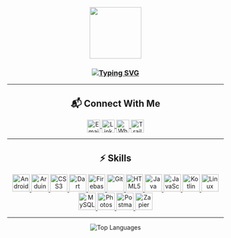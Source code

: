 <div id="header" align="center">
  <img src="https://media.giphy.com/media/du3J3cXyzhj75IOgvA/giphy.gif" width="120"/>
</div>

<h3 align="center">
  <a href="https://git.io/typing-svg"><img src="https://readme-typing-svg.demolab.com?font=Fira+Code&pause=1000&center=true&width=435&lines=Hi%2C+I'm+Mohamed+Sallam;Salesforce+Developer" alt="Typing SVG" /></a>
</h3>

---

<h2 align="center">📬 Connect With Me</h2>
<div align="center">
  <a href="mailto:mohamedalimohamed440@gmail.com" target="_blank">
    <img align="center" src="https://img.shields.io/badge/Gmail-EA4335.svg?style=for-the-badge&logo=Gmail&logoColor=white" alt="Email" height="30" />
  </a>
  <a href="https://linkedin.com/in/msallam96" target="_blank">
    <img align="center" src="https://img.shields.io/badge/LinkedIn-0A66C2.svg?style=for-the-badge&logo=LinkedIn&logoColor=white" alt="LinkedIn Profile" height="30" />
  </a>
  <a href="https://api.whatsapp.com/send?phone=201141207212" target="_blank">
    <img align="center" src="https://img.shields.io/badge/WhatsApp-25D366.svg?style=for-the-badge&logo=WhatsApp&logoColor=white" alt="WhatsApp" height="30" />
  </a>
  <a href="https://trailblazer.me/id/mmohamed145" target="_blank">
    <img align="center" src="https://img.shields.io/badge/Salesforce-00A1E0?style=for-the-badge&logo=Salesforce&logoColor=white" alt="Trailblazer Profile" height="30" />
  </a>
</div>

---

<h2 align="center">⚡ Skills</h2>
<p align="center">
  <a href="https://developer.android.com" target="_blank">
    <img src="https://img.icons8.com/color/48/000000/android-os.png" alt="Android" width="40" height="40" />
  </a>
  <a href="https://www.arduino.cc/" target="_blank">
    <img src="https://cdn.worldvectorlogo.com/logos/arduino-1.svg" alt="Arduino" width="40" height="40" />
  </a>
  <a href="https://www.w3schools.com/css/" target="_blank">
    <img src="https://img.icons8.com/color/48/000000/css3.png" alt="CSS3" width="40" height="40" />
  </a>
  <a href="https://dart.dev" target="_blank">
    <img src="https://www.vectorlogo.zone/logos/dartlang/dartlang-icon.svg" alt="Dart" width="40" height="40" />
  </a>
  <a href="https://firebase.google.com/" target="_blank">
    <img src="https://www.vectorlogo.zone/logos/firebase/firebase-icon.svg" alt="Firebase" width="40" height="40" />
  </a>
  <a href="https://git-scm.com/" target="_blank">
    <img src="https://img.icons8.com/color/48/000000/git.png" alt="Git" width="40" height="40" />
  </a>
  <a href="https://www.w3.org/html/" target="_blank">
    <img src="https://img.icons8.com/color/48/000000/html-5.png" alt="HTML5" width="40" height="40" />
  </a>
  <a href="https://www.java.com" target="_blank">
    <img src="https://img.icons8.com/color/48/000000/java-coffee-cup-logo.png" alt="Java" width="40" height="40" />
  </a>
  <a href="https://developer.mozilla.org/en-US/docs/Web/JavaScript" target="_blank">
    <img src="https://img.icons8.com/color/48/000000/javascript.png" alt="JavaScript" width="40" height="40" />
  </a>
  <a href="https://kotlinlang.org" target="_blank">
    <img src="https://img.icons8.com/color/48/000000/kotlin.png" alt="Kotlin" width="40" height="40" />
  </a>
  <a href="https://www.linux.org/" target="_blank">
    <img src="https://img.icons8.com/color/48/000000/linux.png" alt="Linux" width="40" height="40" />
  </a>
  <a href="https://www.mysql.com/" target="_blank">
    <img src="https://img.icons8.com/color/48/000000/mysql-logo.png" alt="MySQL" width="40" height="40" />
  </a>
  <a href="https://www.photoshop.com/en" target="_blank">
    <img src="https://img.icons8.com/color/48/000000/adobe-photoshop.png" alt="Photoshop" width="40" height="40" />
  </a>
  <a href="https://postman.com" target="_blank">
    <img src="https://www.vectorlogo.zone/logos/getpostman/getpostman-icon.svg" alt="Postman" width="40" height="40" />
  </a>
  <a href="https://zapier.com" target="_blank">
    <img src="https://www.vectorlogo.zone/logos/zapier/zapier-icon.svg" alt="Zapier" width="40" height="40" />
  </a>
</p>

---

<p align="center">
  <img src="https://github-readme-stats.vercel.app/api/top-langs?username=msallam64&show_icons=true&locale=en&layout=compact&theme=github_dark" alt="Top Languages" />
</p>
